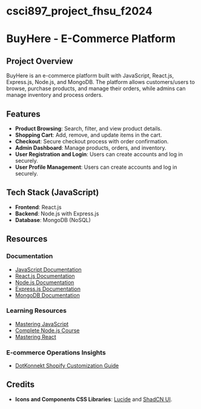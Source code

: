 # csci897_project_fhsu_f2024
# BuyHere - E-Commerce Platform

## Project Overview
BuyHere is an e-commerce platform built with JavaScript, React.js, Express.js, Node.js, and MongoDB. The platform allows customers/users to browse, purchase products, and manage their orders, while admins can manage inventory and process orders.

## Features
- **Product Browsing**: Search, filter, and view product details.
- **Shopping Cart**: Add, remove, and update items in the cart.
- **Checkout**: Secure checkout process with order confirmation.
- **Admin Dashboard**: Manage products, orders, and inventory.
- **User Registration and Login**: Users can create accounts and log in securely.
- **User Profile Management**: Users can create accounts and log in securely.

## Tech Stack (JavaScript)
- **Frontend**: React.js
- **Backend**: Node.js with Express.js
- **Database**: MongoDB (NoSQL)

## Resources
### Documentation
- [JavaScript Documentation](https://developer.mozilla.org/en-US/docs/Web/JavaScript)
- [React.js Documentation](https://reactjs.org/docs/getting-started.html)
- [Node.js Documentation](https://nodejs.org/en/docs/)
- [Express.js Documentation](https://expressjs.com/)
- [MongoDB Documentation](https://docs.mongodb.com/)

### Learning Resources
- [Mastering JavaScript](https://codewithmosh.com/p/ultimate-javascript-series)
- [Complete Node.js Course](https://codewithmosh.com/p/the-complete-node-js-course)
- [Mastering React](https://codewithmosh.com/p/mastering-react)

### E-commerce Operations Insights
- [DotKonnekt Shopify Customization Guide](https://www.dotkonnekt.com/blogs/convert-instantly/shopify-checkouts-unleashing-the-power-of-customization?utm_source=sangria&utm_medium=sangria_blogs&utm_campaign=sangria_organic)
  
## Credits
- **Icons and Components CSS Libraries**: [Lucide](https://lucide.dev/) and [ShadCN UI](https://ui.shadcn.com/).
